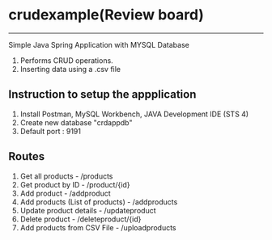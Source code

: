 # crudexample(Review board)
----------------------------------------------

Simple Java Spring Application with MYSQL Database

  1. Performs CRUD operations.
  2. Inserting data using a .csv file

Instruction to setup the appplication
----------------------------------------------
  1. Install Postman, MySQL Workbench, JAVA Development IDE (STS 4)
  2. Create new database "crdappdb"
  3. Default port : 9191

Routes
----------------------------------------------
  
  1. Get all products - /products
  2. Get product by ID - /product/{id}
  3. Add product - /addproduct
  4. Add products (List of products) - /addproducts
  5. Update product details - /updateproduct
  6. Delete product - /deleteproduct/{id}
  7. Add products from CSV File - /uploadproducts

